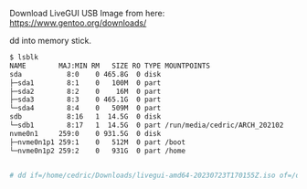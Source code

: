 Download  LiveGUI USB Image from here: https://www.gentoo.org/downloads/

dd into memory stick.

``` bash
$ lsblk
NAME        MAJ:MIN RM   SIZE RO TYPE MOUNTPOINTS
sda           8:0    0 465.8G  0 disk 
├─sda1        8:1    0   100M  0 part 
├─sda2        8:2    0    16M  0 part 
├─sda3        8:3    0 465.1G  0 part 
└─sda4        8:4    0   509M  0 part 
sdb           8:16   1  14.5G  0 disk 
└─sdb1        8:17   1  14.5G  0 part /run/media/cedric/ARCH_202102
nvme0n1     259:0    0 931.5G  0 disk 
├─nvme0n1p1 259:1    0   512M  0 part /boot
└─nvme0n1p2 259:2    0   931G  0 part /home


# dd if=/home/cedric/Downloads/livegui-amd64-20230723T170155Z.iso of=/dev/sdb bs=1MB status=progress

```